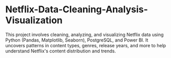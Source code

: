 # Netflix-Data-Cleaning-Analysis-Visualization
This project involves cleaning, analyzing, and visualizing Netflix data using Python (Pandas, Matplotlib, Seaborn), PostgreSQL, and Power BI. It uncovers patterns in content types, genres, release years, and more to help understand Netflix's content distribution and trends.
